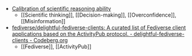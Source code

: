 - [Calibration of scientific reasoning ability](https://onlinelibrary.wiley.com/doi/10.1002/bdm.2306)
	- [[Scientific thinking]], [[Decision-making]], [[Overconfidence]],[[Misinformation]]
- [fediverse/delightful-fediverse-clients: A curated list of Fediverse client applications based on the ActivityPub protocol. - delightful-fediverse-clients - Codeberg.org](https://codeberg.org/fediverse/delightful-fediverse-clients)
	- [[Fediverse]], [[ActivityPub]]